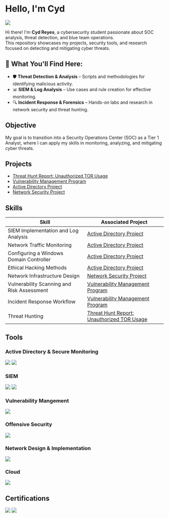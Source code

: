 # Hello, I'm Cyd
<a href="https://linkedin.com/in/cyd-reyes"><img src="https://img.shields.io/badge/-LinkedIn-0072b1?&style=for-the-badge&logo=linkedin&logoColor=white" /></a>

Hi there! I'm **Cyd Reyes**, a cybersecurity student passionate about SOC analysis, threat detection, and blue team operations.  
This repository showcases my projects, security tools, and research focused on detecting and mitigating cyber threats. 

## 🔹 What You'll Find Here:  
- 🛡️ **Threat Detection & Analysis** – Scripts and methodologies for identifying malicious activity.  
- 📊 **SIEM & Log Analysis** – Use cases and rule creation for effective monitoring.  
- 🔍 **Incident Response & Forensics** – Hands-on labs and research in network security and threat hunting.  


## Objective
 My goal is to transition into a Security Operations Center (SOC) as a Tier 1 Analyst, where I can apply my skills in monitoring, analyzing, and mitigating cyber threats.  
 
## Projects
- <a href="(https://github.com/cydreyes/threat-hunting-tor/blob/main/README.md)">Threat Hunt Report: Unauthorized TOR Usage</a>
- <a href="https://github.com/cydreyes/vulnerability-management-program">Vulnerability Management Program</a>
- <a href=https://github.com/cydreyes/Active-Directory-Project/blob/main/README.md>Active Directory Project</a> 
- <a href="https://github.com/cydreyes/Network-Infrastructure-Design-and-Security-Implementation/tree/main">Network Security Project</a>



## Skills  

| Skill                                         | Associated Project         |
|-----------------------------------------------|----------------------------|
| SIEM Implementation and Log Analysis         | <a href=https://github.com/cydreyes/Active-Directory-Project/blob/main/README.md>Active Directory Project</a> |
| Network Traffic Monitoring                   | <a href=https://github.com/cydreyes/Active-Directory-Project/blob/main/README.md>Active Directory Project</a> |
| Configuring a Windows Domain Controller      | <a href=https://github.com/cydreyes/Active-Directory-Project/blob/main/README.md>Active Directory Project</a> |
| Ethical Hacking Methods                      | <a href=https://github.com/cydreyes/Active-Directory-Project/blob/main/README.md>Active Directory Project</a> |
| Network Infrastructure Design                | <a href="https://github.com/cydreyes/Network-Infrastructure-Design-and-Security-Implementation/tree/main">Network Security Project</a> |
| Vulnerability Scanning and Risk Assessment   | <a href="https://github.com/cydreyes/vulnerability-management-program">Vulnerability Management Program</a> |
| Incident Response Workflow                   | <a href="https://github.com/cydreyes/vulnerability-management-program">Vulnerability Management Program</a> |
| Threat Hunting                 | <a href="(https://github.com/cydreyes/threat-hunting-tor/blob/main/README.md)">Threat Hunt Report: Unauthorized TOR Usage</a> |



## Tools


### Active Directory & Secure Monitoring  
<div>
    <img src="https://img.shields.io/badge/-Windows_Server-0078D4?&style=for-the-badge&logo=Windows&logoColor=white" />
    <img src="https://img.shields.io/badge/-Sysmon-4479A1?&style=for-the-badge&logo=Windows&logoColor=white" />
   
</div>  

### SIEM
<div>
    <img src="https://img.shields.io/badge/-Elastic-005571?&style=for-the-badge&logo=Elastic&logoColor=white" />
    <img src="https://img.shields.io/badge/-Splunk-000000?&style=for-the-badge&logo=Splunk&logoColor=white" />
</div>  
</div>

### Vulnerability Mangement 
<div>
<img src="https://img.shields.io/badge/-Nessus-00B1E4?&style=for-the-badge&logo=shield&logoColor=white" />
<div>

### Offensive Security  
<div>
    <img src="https://img.shields.io/badge/-Kali_Linux-557C94?&style=for-the-badge&logo=Kali-Linux&logoColor=white" />
</div>  

### Network Design & Implementation 
<div> <img src="https://img.shields.io/badge/-Packet_Tracer-00A4E4?&style=for-the-badge&logo=Cisco&logoColor=white" /> </div>

### Cloud
 <img src="https://img.shields.io/badge/-Azure-0078D4?&style=for-the-badge&logo=microsoft&logoColor=white" />


## Certifications
<div>
 <img src="https://img.shields.io/badge/-Security%2B_-FF0000?&style=for-the-badge&logo=CompTIA&logoColor=white" />
 <img src="https://img.shields.io/badge/-CCNA_(in_progress)-0A66C2?&style=for-the-badge&logo=Cisco&logoColor=white" />
</div>

